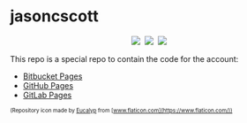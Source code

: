 # jasoncscott

<p align="center">
    <kbd>
        <img src="https://img.shields.io/badge/Bitbucket-0052CC?logo=Bitbucket&logoColor=white" />
        <img src="https://img.shields.io/badge/GitHub-7BBB6E?logo=GitHub&logoColor=white" />
        <img src="https://img.shields.io/badge/GitLab-FC6D26?logo=GitLab&logoColor=white" />
    </kbd>
</p>

This repo is a special repo to contain the code for the account:
 - [Bitbucket Pages](https://jasoncscott.bitbucket.io/)
 - [GitHub Pages](https://jasoncscott.github.io/)
 - [GitLab Pages](https://jasoncscott.gitlab.io/)

<sub><sup>(Repository icon made by [Eucalyp](https://www.flaticon.com/authors/eucalyp) from [www.flaticon.com](https://www.flaticon.com/))</sup></sub>
